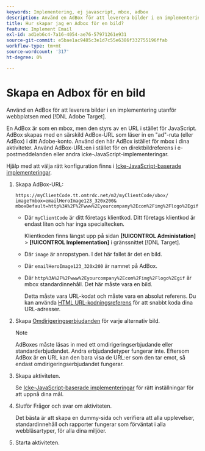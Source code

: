 ```yaml
---
keywords: Implementering, ej javascript, mbox, adbox
description: Använd en AdBox för att leverera bilder i en implementering utanför webbplatsen med  [!DNL Adobe Target]. En AdBox är som en mbox, men styrs av en URL i stället för JavaScript.
title: Hur skapar jag en Adbox för en bild?
feature: Implement Email
exl-id: ad1eb6c4-7a16-4054-ae76-57971261e931
source-git-commit: e5bae1ac9485c3e1d7c55e6386f332755196ffab
workflow-type: tm+mt
source-wordcount: '317'
ht-degree: 0%

---
```


# Skapa en Adbox för en bild

Använd en AdBox för att leverera bilder i en implementering utanför webbplatsen med [!DNL Adobe Target].

En AdBox är som en mbox, men den styrs av en URL i stället för JavaScript. AdBox skapas med en särskild AdBox-URL som läser in en &quot;ad&quot;-ruta (eller AdBox) i ditt Adobe-konto. Använd den här AdBox istället för mbox i dina aktiviteter. Använd AdBox-URL:en i stället för en direktbildreferens i e-postmeddelanden eller andra icke-JavaScript-implementeringar.

Hjälp med att välja rätt konfiguration finns i [Icke-JavaScript-baserade implementeringar](/help/dev/implement/email/overview.md).

1. Skapa AdBox-URL:

   ```
   https://myClientCode.tt.omtrdc.net/m2/myClientCode/ubox/
   image?mbox=emailHeroImage123_320x200&
   mboxDefault=http%3A%2F%2Fwww%2Eyourcompany%2Ecom%2Fimg%2Flogo%2Egif
   ```

   * Där `myClientCode` är ditt företags klientkod. Ditt företags klientkod är endast liten och har inga specialtecken.

     Klientkoden finns längst upp på sidan **[!UICONTROL Administation]** > **[!UICONTROL Implementation]** i gränssnittet [!DNL Target].

   * Där `image` är anropstypen. I det här fallet är det en bild.

   * Där `emailHeroImage123_320x200` är namnet på AdBox.

   * Där `http%3A%2F%2Fwww%2Eyourcompany%2Ecom%2Fimg%2Flogo%2Egif` är mbox standardinnehåll. Det här måste vara en bild.

     Detta måste vara URL-kodat och måste vara en absolut referens. Du kan använda [HTML URL-kodningsreferens](https://www.w3schools.com/tags/ref_urlencode.asp) för att snabbt koda dina URL-adresser.

1. Skapa [Omdirigeringserbjudanden](https://experienceleague.adobe.com/docs/target/using/experiences/offers/offer-redirect.html) för varje alternativ bild.

   >[!NOTE]
   >
   >AdBoxes måste läsas in med ett omdirigeringserbjudande eller standarderbjudandet. Andra erbjudandetyper fungerar inte. Eftersom AdBox är en URL kan den bara visa de URL:er som den tar emot, så endast omdirigeringserbjudandet fungerar.

1. Skapa aktiviteten.

   Se [Icke-JavaScript-baserade implementeringar](/help/dev/implement/email/overview.md) för rätt inställningar för att uppnå dina mål.

1. Slutför Frågor och svar om aktiviteten.

   Det bästa är att skapa en dummy-sida och verifiera att alla upplevelser, standardinnehåll och rapporter fungerar som förväntat i alla webbläsartyper, för alla dina miljöer.

1. Starta aktiviteten.
